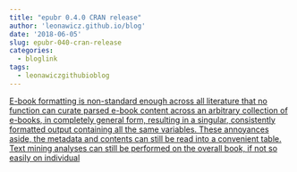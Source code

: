 ```yaml
---
title: "epubr 0.4.0 CRAN release"
author: 'leonawicz.github.io/blog'
date: '2018-06-05'
slug: epubr-040-cran-release
categories:
  - bloglink
tags:
  - leonawiczgithubioblog
---
```


[E-book formatting is non-standard enough across all literature that no function can curate parsed e-book content across an arbitrary collection of e-books, in completely general form, resulting in a singular, consistently formatted output containing all the same variables. These annoyances aside, the metadata and contents can still be read into a convenient table. Text mining analyses can still be performed on the overall book, if not so easily on individual<i class="fas fa-external-link-alt"></i>](https://leonawicz.github.io/blog/post/epubr-0-4-0-cran-release/)


